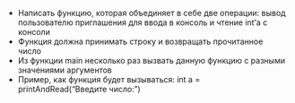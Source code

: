  - Написать функцию, которая объединяет в себе две
операции: вывод пользователю приглашения для ввода в
консоль и чтение int’а с консоли
 - Функция должна принимать строку и возвращать
прочитанное число
 - Из функции main несколько раз вызвать данную функцию с
разными значениями аргументов
 - Пример, как функция будет вызываться:
int a = printAndRead(“Введите число:”)